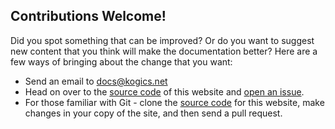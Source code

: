 ## Contributions Welcome!
Did you spot something that can be improved? Or do you want to suggest new content that you think will make the documentation better? Here are a few ways of bringing about the change that you want:
* Send an email to docs@kogics.net
* Head on over to the [source code](https://github.com/litan/kojodoc) of this website and [open an issue](https://github.com/litan/kojodoc/issues).
* For those familiar with Git - clone the [source code](https://github.com/litan/kojodoc) for this website, make changes in your copy of the site, and then send a pull request.